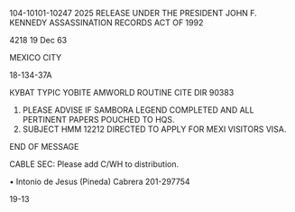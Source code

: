 104-10101-10247 2025 RELEASE UNDER THE PRESIDENT JOHN F. KENNEDY ASSASSINATION RECORDS ACT OF 1992

4218
19 Dec 63

MEXICO CITY

18-134-37A

КУВАТ ТҮPIC YOBITE AMWORLD
ROUTINE
CITE DIR
90383

1. PLEASE ADVISE IF SAMBORA LEGEND COMPLETED AND ALL
PERTINENT PAPERS POUCHED TO HQS.
2. SUBJECT HMM 12212 DIRECTED TO APPLY FOR MEXI VISITORS
VISA.

END OF MESSAGE

CABLE SEC: Please add C/WH to distribution.

• Intonio de Jesus (Pineda) Cabrera
201-297754

19-13
